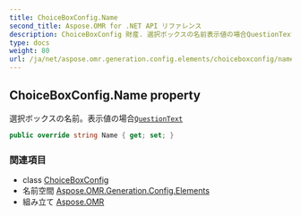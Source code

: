 ```yaml
---
title: ChoiceBoxConfig.Name
second_title: Aspose.OMR for .NET API リファレンス
description: ChoiceBoxConfig 財産. 選択ボックスの名前表示値の場合QuestionText
type: docs
weight: 80
url: /ja/net/aspose.omr.generation.config.elements/choiceboxconfig/name/
---
```

## ChoiceBoxConfig.Name property

選択ボックスの名前。表示値の場合[`QuestionText`](../questiontext/)

```csharp
public override string Name { get; set; }
```

### 関連項目

* class [ChoiceBoxConfig](../)
* 名前空間 [Aspose.OMR.Generation.Config.Elements](../../choiceboxconfig/)
* 組み立て [Aspose.OMR](../../../)



